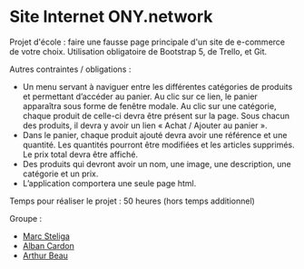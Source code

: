 # Site Internet ONY.network

Projet d'école : faire une fausse page principale d'un site de e-commerce de votre choix. Utilisation obligatoire de Bootstrap 5, de Trello, et Git.

Autres contraintes / obligations : 
- Un menu servant à naviguer entre les différentes catégories de produits et permettant d’accéder au panier. Au clic sur ce lien, le panier apparaîtra sous forme de fenêtre modale. Au clic sur une catégorie, chaque produit de celle-ci devra être présent sur la page. Sous chacun des produits, il devra y avoir un lien « Achat / Ajouter au panier ». ​
- Dans le panier, chaque produit ajouté devra avoir une référence et une quantité. Les quantités pourront être modifiées et les articles supprimés. Le prix total devra être affiché. ​
- Des produits qui devront avoir un nom, une image, une description, une catégorie et un prix. ​
- L’application comportera une seule page html. ​

Temps pour réaliser le projet : 50 heures (hors temps additionnel)

Groupe :
- [Marc Steliga](https://marcsteliga.fr/)
- [Alban Cardon](https://github.com/albancardon) 
- [Arthur Beau](https://arthurbeau.fr)
